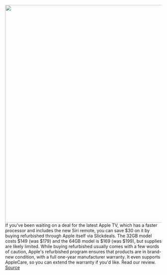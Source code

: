 <img src='https://cdn.vox-cdn.com/thumbor/sX6R0NxieR-_a3xUrJZBtGG8Drc=/0x0:2040x1360/1200x800/filters:focal(720x538:1046x864)/cdn.vox-cdn.com/uploads/chorus_image/image/69882339/DSCF3875_2.0.jpg' width='700px' /><br/>
If you've been waiting on a deal for the latest Apple TV, which has a faster processor and includes the new Siri remote, you can save $30 on it by buying refurbished through Apple itself via Slickdeals. The 32GB model costs $149 (was $179) and the 64GB model is $169 (was $199), but supplies are likely limited. While buying refurbished usually comes with a few words of caution, Apple's refurbished program ensures that products are in brand-new condition, with a full one-year manufacturer warranty. It even supports AppleCare, so you can extend the warranty if you'd like. Read our review.
<a href='https://www.theverge.com/good-deals/2021/9/20/22683678/apple-tv-4k-galaxy-buds-pro-samsung-x5-amazon-echo-show-8-persona-5-royal-ps4-ps5'> Source <a/>